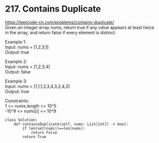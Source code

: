 # 217. Contains Duplicate
https://leetcode-cn.com/problems/contains-duplicate/  
Given an integer array nums, return true if any value appears at least twice in the array, and return false if every element is distinct.  

Example 1:  
Input: nums = [1,2,3,1]  
Output: true  

Example 2:  
Input: nums = [1,2,3,4]  
Output: false  

Example 3:  
Input: nums = [1,1,1,3,3,4,3,2,4,2]  
Output: true  

Constraints:  
1 <= nums.length <= 10^5  
-10^9 <= nums[i] <= 10^9  

``` python3
class Solution:
    def containsDuplicate(self, nums: List[int]) -> bool:
        if len(set(nums))==len(nums):
            return False
        return True
```
